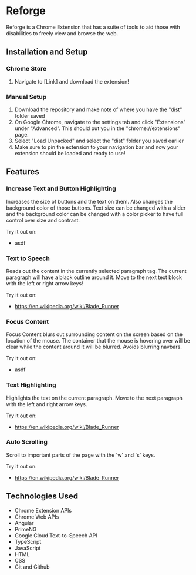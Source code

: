 # Reforge

Reforge is a Chrome Extension that has a suite of tools to aid those with disabilities to freely view and browse the web.

## Installation and Setup

### Chrome Store
1. Navigate to [Link] and download the extension!

### Manual Setup
1. Download the repository and make note of where you have the "dist" folder saved
2. On Google Chrome, navigate to the settings tab and click "Extensions" under "Advanced". This should put you in the "chrome://extensions" page.
3. Select "Load Unpacked" and select the "dist" folder you saved earlier
4. Make sure to pin the extension to your navigation bar and now your extension should be loaded and ready to use!

## Features

### Increase Text and Button Highlighting

Increases the size of buttons and the text on them. Also changes the background color of those buttons. Text size can be changed with a slider and the background color can be changed with a color picker to have full control over size and contrast.

Try it out on:
- asdf

### Text to Speech
Reads out the content in the currently selected paragraph tag. The current paragraph will have a black outline around it. Move to the next text block with the left or right arrow keys!

Try it out on:
- https://en.wikipedia.org/wiki/Blade_Runner

### Focus Content
Focus Content blurs out surrounding content on the screen based on the location of the mouse. The container that the mouse is hovering over will be clear while the content around it will be blurred. Avoids blurring navbars.

Try it out on:
- asdf

### Text Highlighting
Highlights the text on the current paragraph. Move to the next paragraph with the left and right arrow keys.

Try it out on:
- https://en.wikipedia.org/wiki/Blade_Runner

### Auto Scrolling
Scroll to important parts of the page with the 'w' and 's' keys.

Try it out on:
- https://en.wikipedia.org/wiki/Blade_Runner

## Technologies Used
- Chrome Extension APIs
- Chrome Web APIs
- Angular
- PrimeNG
- Google Cloud Text-to-Speech API
- TypeScript
- JavaScript
- HTML
- CSS
- Git and Github
